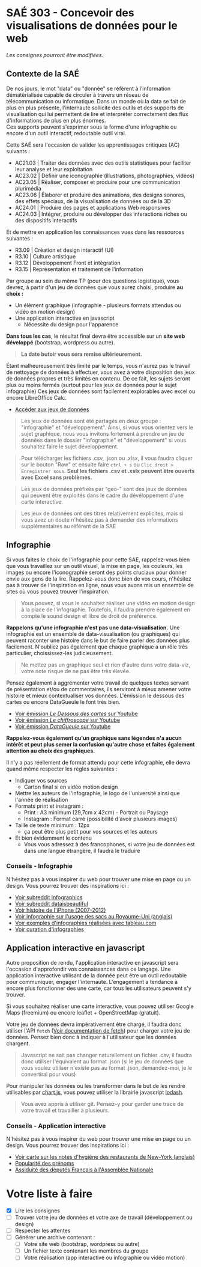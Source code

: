 # SAÉ 303 - Concevoir des visualisations de données pour le web
_Les consignes pourront être modifiées._

## Contexte de la SAÉ
De nos jours, le mot "data" ou "donnée" se réfèrent à l’information dématérialisée capable de circuler à travers un réseau de télécommunication ou informatique.
Dans un monde où la data se fait de plus en plus présente, l'internaute sollicite des outils et des supports de visualisation qui lui permettent de lire et interpréter correctement des flux d'informations de plus en plus énormes.  
Ces supports peuvent s'exprimer sous la forme d'une infographie ou encore d'un outil interactif, redoutable outil viral.

Cette SAÉ sera l'occasion de valider les apprentissages critiques (AC) suivants : 

- AC21.03 | Traiter des données avec des outils statistiques pour faciliter leur analyse et leur exploitation
- AC23.02 | Définir une iconographie (illustrations, photographies, vidéos)
- AC23.05 | Réaliser, composer et produire pour une communication plurimédia
- AC23.06 | Élaborer et produire des animations, des designs sonores, des effets spéciaux, de la visualisation de données ou de la 3D
- AC24.01 | Produire des pages et applications Web responsives
- AC24.03 | Intégrer, produire ou développer des interactions riches ou des dispositifs interactifs

Et de mettre en application les connaissances vues dans les ressources suivantes : 
- R3.09 | Création et design interactif (UI)
- R3.10 | Culture artistique
- R3.12 | Développement Front et intégration
- R3.15 | Représentation et traitement de l’information

Par groupe au sein du même TP (pour des questions logistique), vous devrez, à partir d'un jeu de données que vous aurez choisi, produire **au choix :**
- Un élément graphique (infographie - plusieurs formats attendus ou vidéo en motion design)
- Une application interactive en javascript
  - Nécessite du design pour l'apparence

**Dans tous les cas**, le résultat final devra être accessible sur un **site web développé** (bootstrap, wordpress ou autre).

> **La date butoir vous sera remise ultérieurement.**

Étant malheureusement très limité par le temps, vous n'aurez pas le travail de nettoyage de données à effectuer, vous avez à votre disposition des jeux de données propres et très limités en contenu. De ce fait, les sujets seront plus ou moins fermés (surtout pour les jeux de données pour le sujet infographie)
Ces jeux de données sont facilement explorables avec excel ou encore LibreOffice Calc.

- [Accéder aux jeux de données](datasets/)
> Les jeux de données sont été partagés en deux groupe : "infographie" et "développement". Ainsi, si vous vous orientez vers le sujet graphique, nous vous invitons fortement à prendre un jeu de données dans le dossier "infographie" et "développement" si vous souhaitez faire le sujet développement.

> Pour télécharger les fichiers .csv, .json ou .xlsx, il vous faudra cliquer sur le bouton "Raw" et ensuite faire `ctrl + s` ou `Clic droit > Enregistrer sous`. **Seul les fichiers .csv et .xslx peuvent être ouverts avec Excel sans problèmes.**

> Les jeux de données préfixés par "geo-" sont des jeux de données qui peuvent être exploités dans le cadre du dévéloppement d'une carte interactive.

> Les jeux de données ont des titres relativement explicites, mais si vous avez un doute n'hésitez pas à demander des informations supplémentaires au référent de la SAE

## Infographie
Si vous faites le choix de l'infographie pour cette SAE, rappelez-vous bien que vous travaillez sur un outil visuel, la mise en page, les couleurs, les images ou encore l'iconographie seront des points cruciaux pour donner envie aux gens de la lire. Rappelez-vous donc bien de vos cours, n'hésitez pas à trouver de l'inspiration en ligne, nous vous avons mis un ensemble de sites où vous pouvez trouver l'inspiration.

> Vous pouvez, si vous le souhaitez réaliser une vidéo en motion design à la place de l'infographie. Toutefois, il faudra prendre également en compte le sound design et libre de droit de préférence.

**Rappelons qu'une infographie n'est pas une data-visualisation.** Une infographie est un ensemble de data-visualisation (ou graphiques) qui peuvent raconter une histoire dans le but de faire parler des données plus facilement. N'oubliez pas également que chaque graphique a un rôle très particulier, choississez-les judicieusement.

> Ne mettez pas un graphique seul et rien d'autre dans votre data-viz, votre note risque de ne pas être très élevée.

Pensez également à aggrémenter votre travail de quelques textes servant de présentation et/ou de commentaires, ils serviront à mieux amener votre histoire et mieux contextualiser vos données. L'émission le dessous des cartes ou encore DataGueule le font très bien.
- [Voir émission _Le Dessous des cartes_ sur Youtube](https://www.youtube.com/c/LeDessousdesCartesARTE)
- [Voir émission _Le chiffroscope_ sur Youtube](https://www.youtube.com/playlist?list=PLTWD_IG2XnYtps4vw7RmOAttFlMm2qlcv)
- [Voir émission _DataGueule_ sur Youtube](https://www.youtube.com/user/datagueule)

**Rappelez-vous également qu'un graphique sans légendes n'a aucun intérêt et peut plus semer la confusion qu'autre chose et faites également attention au choix des graphiques.**

Il n'y a pas réellement de format attendu pour cette infographie, elle devra quand même respecter les règles suivantes :
- Indiquer vos sources 
  - Carton final si en vidéo motion design
- Mettre les auteurs de l'infographie, le logo de l'université ainsi que l'année de réalisation
- Formats print et instagram :
  - Print : A3 minimum (29,7cm x 42cm) - Portrait ou Paysage
  - Instagram : Format carré (possibilité d'avoir plusieurs images)
- Taille de texte minimum : 12px
  - ça peut être plus petit pour vos sources et les auteurs
- Et bien évidemment le contenu
  - Vous vous adressez à des francophones, si votre jeu de données est dans une langue étrangère, il faudra le traduire
### Conseils - Infographie
N'hésitez pas à vous inspirer du web pour trouver une mise en page ou un design. Vous pourrez trouver des inspirations ici :
- [Voir subreddit Infographics](https://www.reddit.com/r/Infographics/)
- [Voir subreddit dataisbeautiful](https://www.reddit.com/r/dataisbeautiful/)
- [Voir histoire de l'iPhone (2007-2012)](https://www.pinterest.fr/pin/91479436152166905/)
- [Voir infographie sur l'usage des sacs au Royaume-Uni (anglais)](https://www.informationisbeautifulawards.com/showcase/3906-breaking-bag-habits)
- [Voir exemples d'infographies réalisées avec tableau.com](https://public.tableau.com/app/discover/viz-of-the-day)
- [Voir curation d'infographies](http://visdata.mit.edu/explore.html)

## Application interactive en javascript 

Autre proposition de rendu, l'application interactive en javascript sera l'occasion d'approfondir vos connaissances dans ce langage. Une application interactive utilisant de la donnée peut être un outil redoutable pour communiquer, engager l'internaute. L'engagement a tendance à encore plus fonctionner des une carte, car tous les utilisateurs peuvent s'y trouver.

Si vous souhaitez réaliser une carte interactive, vous pouvez utiliser Google Maps (freemium) ou encore leaflet + OpenStreetMap (gratuit).

Votre jeu de données devra impérativement être chargé, il faudra donc utiliser l'API `fetch` ([Voir documentation de fetch](https://developer.mozilla.org/fr/docs/Web/API/Fetch_API/Using_Fetch)) pour charger votre jeu de données. Pensez bien donc à  indiquer à l'utilisateur que les données chargent.

> Javascript ne sait pas changer naturellement un fichier .csv, il faudra donc utiliser l'équivalent au format .json (si le jeu de données que vous voulez utiliser n'existe pas au format .json, demandez-moi, je le convertirai pour vous)

Pour manipuler les données ou les transformer dans le but de les rendre utilisables par [chart.js](https://www.chartjs.org/), vous pouvez utiliser la librairie javascript [lodash](https://lodash.com/docs/4.17.15).

> Vous avez appris à utiliser git. Pensez-y pour garder une trace de votre travail et travailler à plusieurs.

### Conseils - Application interactive
N'hésitez pas à vous inspirer du web pour trouver une mise en page ou un design. Vous pourrez trouver des inspirations ici :
- [Voir carte sur les notes d'hygiène des restaurants de New-York (anglais)](http://archive.nytimes.com/www.nytimes.com/interactive/dining/new-york-health-department-restaurant-ratings-map.html)
- [Popularité des prénoms](https://dataaddict.fr/prenoms/)
- [Assiduité des députés Français à l'Assemblée Nationale](https://www.nosdeputes.fr/)

# Votre liste à faire
  - [x] Lire les consignes
  - [ ] Trouver votre jeu de données et votre axe de travail (développement ou design)
  - [ ] Respecter les attentes
  - [ ] Générer une archive contenant :
    - [ ] Votre site web (bootstrap, wordpress ou autre)
    - [ ] Un fichier texte contenant les membres du groupe
    - [ ] Votre réalisation (app interactive ou infographie ou vidéo motion)
